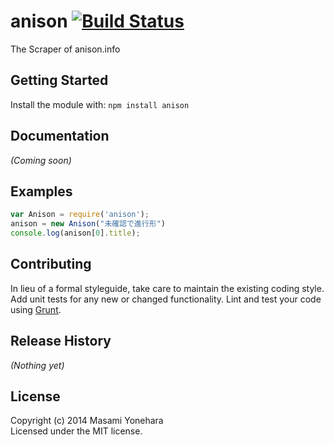 # anison [![Build Status](https://secure.travis-ci.org/hdemon/anison.js.png?branch=master)](http://travis-ci.org/hdemon/anison.js)

The Scraper of anison.info

## Getting Started
Install the module with: `npm install anison`

## Documentation
_(Coming soon)_

## Examples
```javascript
var Anison = require('anison');
anison = new Anison("未確認で進行形")
console.log(anison[0].title);
```

## Contributing
In lieu of a formal styleguide, take care to maintain the existing coding style. Add unit tests for any new or changed functionality. Lint and test your code using [Grunt](http://gruntjs.com/).

## Release History
_(Nothing yet)_

## License
Copyright (c) 2014 Masami Yonehara  
Licensed under the MIT license.
